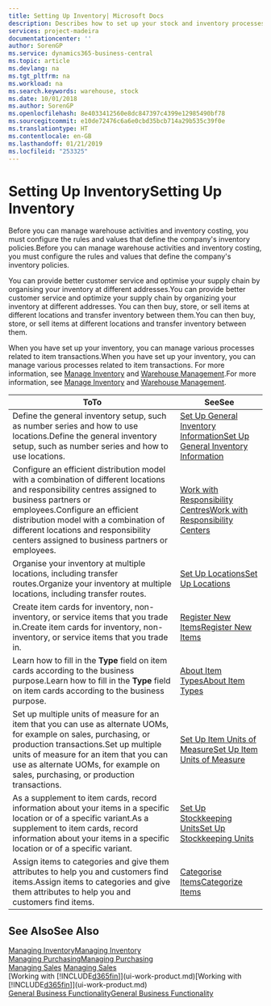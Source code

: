 ```yaml
---
title: Setting Up Inventory| Microsoft Docs
description: Describes how to set up your stock and inventory processes, including transfer routes and locations, such as warehouses.
services: project-madeira
documentationcenter: ''
author: SorenGP
ms.service: dynamics365-business-central
ms.topic: article
ms.devlang: na
ms.tgt_pltfrm: na
ms.workload: na
ms.search.keywords: warehouse, stock
ms.date: 10/01/2018
ms.author: SorenGP
ms.openlocfilehash: 8e4033412560e8dc847397c4399e12985490bf78
ms.sourcegitcommit: e10de72476c6a6e0cbd35bcb714a29b535c39f0e
ms.translationtype: HT
ms.contentlocale: en-GB
ms.lasthandoff: 01/21/2019
ms.locfileid: "253325"
---
```

# <a name="setting-up-inventory"></a><span data-ttu-id="59088-103">Setting Up Inventory</span><span class="sxs-lookup"><span data-stu-id="59088-103">Setting Up Inventory</span></span>
<span data-ttu-id="59088-104">Before you can manage warehouse activities and inventory costing, you must configure the rules and values that define the company's inventory policies.</span><span class="sxs-lookup"><span data-stu-id="59088-104">Before you can manage warehouse activities and inventory costing, you must configure the rules and values that define the company's inventory policies.</span></span>

<span data-ttu-id="59088-105">You can provide better customer service and optimise your supply chain by organising your inventory at different addresses.</span><span class="sxs-lookup"><span data-stu-id="59088-105">You can provide better customer service and optimize your supply chain by organizing your inventory at different addresses.</span></span> <span data-ttu-id="59088-106">You can then buy, store, or sell items at different locations and transfer inventory between them.</span><span class="sxs-lookup"><span data-stu-id="59088-106">You can then buy, store, or sell items at different locations and transfer inventory between them.</span></span>

<span data-ttu-id="59088-107">When you have set up your inventory, you can manage various processes related to item transactions.</span><span class="sxs-lookup"><span data-stu-id="59088-107">When you have set up your inventory, you can manage various processes related to item transactions.</span></span> <span data-ttu-id="59088-108">For more information, see [Manage Inventory](inventory-manage-inventory.md) and [Warehouse Management](warehouse-manage-warehouse.md).</span><span class="sxs-lookup"><span data-stu-id="59088-108">For more information, see [Manage Inventory](inventory-manage-inventory.md) and [Warehouse Management](warehouse-manage-warehouse.md).</span></span>

| <span data-ttu-id="59088-109">To</span><span class="sxs-lookup"><span data-stu-id="59088-109">To</span></span> | <span data-ttu-id="59088-110">See</span><span class="sxs-lookup"><span data-stu-id="59088-110">See</span></span> |
| --- | --- |
| <span data-ttu-id="59088-111">Define the general inventory setup, such as number series and how to use locations.</span><span class="sxs-lookup"><span data-stu-id="59088-111">Define the general inventory setup, such as number series and how to use locations.</span></span> |[<span data-ttu-id="59088-112">Set Up General Inventory Information</span><span class="sxs-lookup"><span data-stu-id="59088-112">Set Up General Inventory Information</span></span>](inventory-how-setup-general.md) |
|<span data-ttu-id="59088-113">Configure an efficient distribution model with a combination of different locations and responsibility centres assigned to business partners or employees.</span><span class="sxs-lookup"><span data-stu-id="59088-113">Configure an efficient distribution model with a combination of different locations and responsibility centers assigned to business partners or employees.</span></span>|[<span data-ttu-id="59088-114">Work with Responsibility Centres</span><span class="sxs-lookup"><span data-stu-id="59088-114">Work with Responsibility Centers</span></span>](inventory-responsibility-centers.md)|
| <span data-ttu-id="59088-115">Organise your inventory at multiple locations, including transfer routes.</span><span class="sxs-lookup"><span data-stu-id="59088-115">Organize your inventory at multiple locations, including transfer routes.</span></span> |[<span data-ttu-id="59088-116">Set Up Locations</span><span class="sxs-lookup"><span data-stu-id="59088-116">Set Up Locations</span></span>](inventory-how-register-new-items.md) |
| <span data-ttu-id="59088-117">Create item cards for inventory, non-inventory, or service items that you trade in.</span><span class="sxs-lookup"><span data-stu-id="59088-117">Create item cards for inventory, non-inventory, or service items that you trade in.</span></span> |[<span data-ttu-id="59088-118">Register New Items</span><span class="sxs-lookup"><span data-stu-id="59088-118">Register New Items</span></span>](inventory-how-register-new-items.md) |
|<span data-ttu-id="59088-119">Learn how to fill in the **Type** field on item cards according to the business purpose.</span><span class="sxs-lookup"><span data-stu-id="59088-119">Learn how to fill in the **Type** field on item cards according to the business purpose.</span></span>|[<span data-ttu-id="59088-120">About Item Types</span><span class="sxs-lookup"><span data-stu-id="59088-120">About Item Types</span></span>](inventory-about-item-types.md)| 
|<span data-ttu-id="59088-121">Set up multiple units of measure for an item that you can use as alternate UOMs, for example on sales, purchasing, or production transactions.</span><span class="sxs-lookup"><span data-stu-id="59088-121">Set up multiple units of measure for an item that you can use as alternate UOMs, for example on sales, purchasing, or production transactions.</span></span>|[<span data-ttu-id="59088-122">Set Up Item Units of Measure</span><span class="sxs-lookup"><span data-stu-id="59088-122">Set Up Item Units of Measure</span></span>](inventory-how-setup-units-of-measure.md)|
|<span data-ttu-id="59088-123">As a supplement to item cards, record information about your items in a specific location or of a specific variant.</span><span class="sxs-lookup"><span data-stu-id="59088-123">As a supplement to item cards, record information about your items in a specific location or of a specific variant.</span></span>|[<span data-ttu-id="59088-124">Set Up Stockkeeping Units</span><span class="sxs-lookup"><span data-stu-id="59088-124">Set Up Stockkeeping Units</span></span>](inventory-how-to-set-up-stockkeeping-units.md)|
| <span data-ttu-id="59088-125">Assign items to categories and give them attributes to help you and customers find items.</span><span class="sxs-lookup"><span data-stu-id="59088-125">Assign items to categories and give them attributes to help you and customers find items.</span></span> |[<span data-ttu-id="59088-126">Categorise Items</span><span class="sxs-lookup"><span data-stu-id="59088-126">Categorize Items</span></span>](inventory-how-categorize-items.md) |

## <a name="see-also"></a><span data-ttu-id="59088-127">See Also</span><span class="sxs-lookup"><span data-stu-id="59088-127">See Also</span></span>
[<span data-ttu-id="59088-128">Managing Inventory</span><span class="sxs-lookup"><span data-stu-id="59088-128">Managing Inventory</span></span>](inventory-manage-inventory.md)  
[<span data-ttu-id="59088-129">Managing Purchasing</span><span class="sxs-lookup"><span data-stu-id="59088-129">Managing Purchasing</span></span>](purchasing-manage-purchasing.md)  
<span data-ttu-id="59088-130">[Managing Sales](sales-manage-sales.md)  </span><span class="sxs-lookup"><span data-stu-id="59088-130">[Managing Sales](sales-manage-sales.md)  </span></span>  
<span data-ttu-id="59088-131">[Working with [!INCLUDE[d365fin](includes/d365fin_md.md)]](ui-work-product.md)</span><span class="sxs-lookup"><span data-stu-id="59088-131">[Working with [!INCLUDE[d365fin](includes/d365fin_md.md)]](ui-work-product.md)</span></span>  
[<span data-ttu-id="59088-132">General Business Functionality</span><span class="sxs-lookup"><span data-stu-id="59088-132">General Business Functionality</span></span>](ui-across-business-areas.md)
